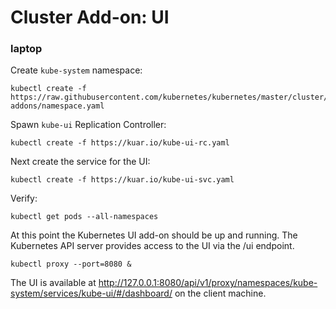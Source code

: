 # Cluster Add-on: UI

### laptop

Create `kube-system` namespace:

```
kubectl create -f https://raw.githubusercontent.com/kubernetes/kubernetes/master/cluster/saltbase/salt/kube-addons/namespace.yaml
```

Spawn `kube-ui` Replication Controller:

```
kubectl create -f https://kuar.io/kube-ui-rc.yaml
```

Next create the service for the UI:

```
kubectl create -f https://kuar.io/kube-ui-svc.yaml
```

Verify:

```
kubectl get pods --all-namespaces
```

At this point the Kubernetes UI add-on should be up and running. The Kubernetes API server provides access to the UI via the /ui endpoint.

```
kubectl proxy --port=8080 &
```

The UI is available at http://127.0.0.1:8080/api/v1/proxy/namespaces/kube-system/services/kube-ui/#/dashboard/ on the client machine.
